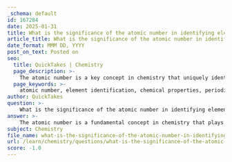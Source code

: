 ```yaml
---
_schema: default
id: 167284
date: 2025-01-31
title: What is the significance of the atomic number in identifying elements?
article_title: What is the significance of the atomic number in identifying elements?
date_format: MMM DD, YYYY
post_on_text: Posted on
seo:
  title: QuickTakes | Chemistry
  page_description: >-
    The atomic number is a key concept in chemistry that uniquely identifies elements based on the number of protons in their nucleus and influences their chemical properties and behavior.
  page_keywords: >-
    atomic number, element identification, chemical properties, periodic table, periodic trends, valence electrons, isotopes, atomic mass, chemistry concepts, protons
author: QuickTakes
question: >-
    What is the significance of the atomic number in identifying elements?
answer: >-
    The atomic number is a fundamental concept in chemistry that plays a crucial role in identifying elements. It is defined as the number of protons present in the nucleus of an atom of an element, and it is denoted by the symbol 'Z'. Each element has a unique atomic number, meaning that no two elements can share the same atomic number. For example, hydrogen has an atomic number of 1, indicating it has one proton, while carbon has an atomic number of 6, which means it has six protons.\n\nThe significance of the atomic number extends beyond mere identification. Here are several key points regarding its importance:\n\n1. **Element Identification**: The atomic number is the primary means of identifying an element. It determines the element's identity and is the basis for the organization of the periodic table, which is arranged in order of increasing atomic number.\n\n2. **Chemical Properties**: The atomic number directly influences the chemical properties of an element. It determines the number of electrons in a neutral atom, which in turn defines the atom's electron configuration. The arrangement of electrons, particularly the valence electrons, dictates how an atom interacts with other atoms and the types of chemical bonds it can form.\n\n3. **Periodic Trends**: The periodic table is structured based on atomic numbers, allowing for the observation of periodic trends in chemical properties. Elements with similar valence electron configurations are grouped together, exhibiting similar chemical behaviors. For instance, elements in the same group of the periodic table often share similar reactivity and bonding characteristics.\n\n4. **Stability and Isotopes**: While the atomic number defines the element, the number of neutrons (which, along with protons, contributes to the atomic mass) can affect the stability of the nucleus. Isotopes of an element have the same atomic number but different mass numbers due to varying neutron counts, which can influence their stability and radioactivity.\n\n5. **Foundation of Modern Chemistry**: The atomic number is essential for understanding the structure of atoms and the nature of elements. It serves as a cornerstone for various fields of chemistry, including organic, inorganic, and physical chemistry.\n\nIn summary, the atomic number is not only a unique identifier for each element but also a critical factor in determining the chemical properties, behavior, and stability of atoms. Its role in the organization of the periodic table further underscores its significance in the study of chemistry.
subject: Chemistry
file_name: what-is-the-significance-of-the-atomic-number-in-identifying-elements.md
url: /learn/chemistry/questions/what-is-the-significance-of-the-atomic-number-in-identifying-elements
score: -1.0
---
```


&nbsp;